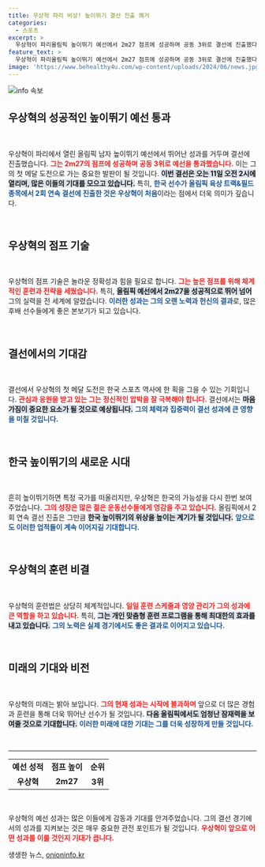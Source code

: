 ```yaml
---
title: 우상혁 파리 비상! 높이뛰기 결선 진출 쾌거
categories:
  - 스포츠
excerpt: >
  우상혁이 파리올림픽 높이뛰기 예선에서 2m27 점프에 성공하며 공동 3위로 결선에 진출했다! 첫 메달 도전의 순간이 다가오는 가운데, 한국 육상 역사에 새 이정표를 세운 그의 도전에 기대감이 커지고 있다.
feature_text: >
  우상혁이 파리올림픽 높이뛰기 예선에서 2m27 점프에 성공하며 공동 3위로 결선에 진출했다! 첫 메달 도전의 순간이 다가오는 가운데, 한국 육상 역사에 새 이정표를 세운 그의 도전에 기대감이 커지고 있다.
image: 'https://www.behealthy4u.com/wp-content/uploads/2024/06/news.jpg'
---
```


<p><img src="https://www.behealthy4u.com/wp-content/uploads/2024/06/news.jpg" alt="info 속보" /></p>

<h2 data-ke-size="size26">우상혁의 성공적인 높이뛰기 예선 통과</h2>

<p data-ke-size="size16">&nbsp;</p>

<p>우상혁이 파리에서 열린 올림픽 남자 높이뛰기 예선에서 뛰어난 성과를 거두며 결선에 진출했습니다. <b><span style="color: #ee2323;">그는 2m27의 점프에 성공하며 공동 3위로 예선을 통과했습니다.</span></b> 이는 그의 첫 메달 도전으로 가는 중요한 발판이 될 것입니다. <b><span style="background-color: #21538527;">이번 결선은 오는 11일 오전 2시에 열리며, 많은 이들의 기대를 모으고 있습니다.</span></b> 특히, <b><span style="color: #1a5490;">한국 선수가 올림픽 육상 트랙&amp;필드 종목에서 2회 연속 결선에 진출한 것은 우상혁이 처음</span></b>이라는 점에서 더욱 의미가 깊습니다.</p>

<p data-ke-size="size16">&nbsp;</p>

<h2 data-ke-size="size26">우상혁의 점프 기술</h2>

<p data-ke-size="size16">&nbsp;</p>

<p>우상혁의 점프 기술은 놀라운 정확성과 힘을 필요로 합니다. <b><span style="color: #ee2323;">그는 높은 점프를 위해 체계적인 훈련과 전략을 세웠습니다.</span></b> 특히, <b><span style="background-color: #21538527;">올림픽 예선에서 2m27을 성공적으로 뛰어 넘어</span></b> 그의 실력을 전 세계에 알렸습니다. <b><span style="color: #1a5490;">이러한 성과는 그의 오랜 노력과 헌신의 결과</span></b>로, 많은 후배 선수들에게 좋은 본보기가 되고 있습니다.</p>

<p data-ke-size="size16">&nbsp;</p>

<h2 data-ke-size="size26">결선에서의 기대감</h2>

<p data-ke-size="size16">&nbsp;</p>

<p>결선에서 우상혁의 첫 메달 도전은 한국 스포츠 역사에 한 획을 그을 수 있는 기회입니다. <b><span style="color: #ee2323;">관심과 응원을 받고 있는 그는 정신적인 압박을 잘 극복해야 합니다.</span></b> 결선에서는 <b><span style="background-color: #21538527;">마음가짐이 중요한 요소가 될 것으로 예상됩니다.</span></b> <b><span style="color: #1a5490;">그의 체력과 집중력이 결선 성과에 큰 영향을 미칠 것입니다.</span></b></p>

<p data-ke-size="size16">&nbsp;</p>

<h2 data-ke-size="size26">한국 높이뛰기의 새로운 시대</h2>

<p data-ke-size="size16">&nbsp;</p>

<p>흔히 높이뛰기하면 특정 국가를 떠올리지만, 우상혁은 한국의 가능성을 다시 한번 보여주었습니다. <b><span style="color: #ee2323;">그의 성장은 많은 젊은 운동선수들에게 영감을 주고 있습니다.</span></b> 올림픽에서 2회 연속 결선 진출은 그만큼 <b><span style="background-color: #21538527;">한국 높이뛰기의 위상을 높이는 계기가 될 것입니다.</span></b> <b><span style="color: #1a5490;">앞으로도 이러한 업적들이 계속 이어지길 기대합니다.</span></b></p>

<p data-ke-size="size16">&nbsp;</p>

<h2 data-ke-size="size26">우상혁의 훈련 비결</h2>

<p data-ke-size="size16">&nbsp;</p>

<p>우상혁의 훈련법은 상당히 체계적입니다. <b><span style="color: #ee2323;">일일 훈련 스케줄과 영양 관리가 그의 성과에 큰 역할을 하고 있습니다.</span></b> 특히, <b><span style="background-color: #21538527;">그는 개인 맞춤형 훈련 프로그램을 통해 최대한의 효과를 내고 있습니다.</span></b> <b><span style="color: #1a5490;">그의 노력은 실제 경기에서도 좋은 결과로 이어지고 있습니다.</span></b></p>

<p data-ke-size="size16">&nbsp;</p>

<h2 data-ke-size="size26">미래의 기대와 비전</h2>

<p data-ke-size="size16">&nbsp;</p>

<p>우상혁의 미래는 밝아 보입니다. <b><span style="color: #ee2323;">그의 현재 성과는 시작에 불과하며</span></b> 앞으로 더 많은 경험과 훈련을 통해 더욱 뛰어난 선수가 될 것입니다. <b><span style="background-color: #21538527;">다음 올림픽에서도 엄청난 잠재력을 보여줄 것으로 기대합니다.</span></b> <b><span style="color: #1a5490;">이러한 미래에 대한 기대는 그를 더욱 성장하게 만들 것입니다.</span></b></p>

<p data-ke-size="size16">&nbsp;</p>

<hr>

<table style="width: 100%; border-collapse: collapse;">
<tr>
<td style="text-align: center; height: 17px;"><b>예선 성적</b></td>
<td style="text-align: center; height: 17px;"><b>점프 높이</b></td>
<td style="text-align: center; height: 17px;"><b>순위</b></td>
</tr>
<tr>
<td style="text-align: center; height: 17px;"><b>우상혁</b></td>
<td style="text-align: center; height: 17px;"><b>2m27</b></td>
<td style="text-align: center; height: 17px;"><b>3위</b></td>
</tr>
</table>

<p data-ke-size="size16">&nbsp;</p>

<p>우상혁의 예선 성과는 많은 이들에게 감동과 기대를 안겨주었습니다. 그의 결선 경기에서의 성과를 지켜보는 것은 매우 중요한 관전 포인트가 될 것입니다. <b><span style="color: #ee2323;">우상혁이 앞으로 어떤 성과를 이룰 것인지 기대가 큽니다.</span></b></p>
생생한 뉴스, <a href="https://onioninfo.kr" rel="dofollow">onioninfo.kr</a>


